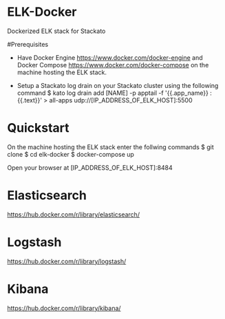 # ELK-Docker
Dockerized ELK stack for Stackato

#Prerequisites
- Have Docker Engine https://www.docker.com/docker-engine and Docker Compose https://www.docker.com/docker-compose on the machine hosting the ELK stack.

- Setup a Stackato log drain on your Stackato cluster using the following command
	$ kato log drain add [NAME] -p  apptail -f '{{.app_name}} : {{.text}}' > all-apps udp://[IP_ADDRESS_OF_ELK_HOST]:5500

# Quickstart
On the machine hosting the ELK stack enter the follwing commands
	$ git clone 
	$ cd elk-docker
	$ docker-compose up

Open your browser at [IP_ADDRESS_OF_ELK_HOST]:8484

# Elasticsearch
https://hub.docker.com/r/library/elasticsearch/

# Logstash
https://hub.docker.com/r/library/logstash/

# Kibana
https://hub.docker.com/r/library/kibana/
